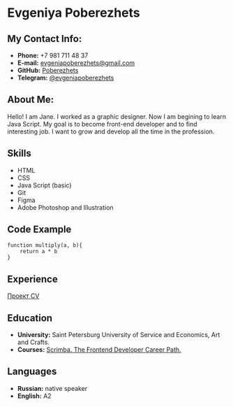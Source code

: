 # **Evgeniya Poberezhets**
## **My Contact Info:**

* **Phone:** +7 981 711 48 37
* **E-mail:** evgeniapoberezhets@gmail.com
* **GitHub:** [Poberezhets](https://github.com/Poberezhets)
* **Telegram:** [@evgeniapoberezhets](https://t.me/evgeniapoberezhets)



## **About Me:**

Hello! I am Jane. I worked as a graphic designer. Now I am begining to learn Java Script. My goal is to become front-end developer and to find interesting job. I want to grow and develop all the time in the profession.



## **Skills**

* HTML
* CSS
* Java Script (basic)
* Git
* Figma
* Adobe Photoshop and Illustration



## **Code Example**

```
function multiply(a, b){
    return a * b
}
```


## **Experience**

[Проект CV](https://Poberezhets.github.io/rsschool-cv/cv)



## **Education**

* **University:** Saint Petersburg University of Service and Economics, Art and Crafts.
* **Courses:** [Scrimba. The Frontend Developer Career Path.](https://scrimba.com/)



## **Languages**

* **Russian:** native speaker
* **English:** A2 